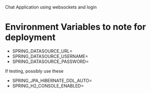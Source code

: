 Chat Application using websockets and login

# Environment Variables to note for deployment
- SPRING_DATASOURCE_URL=
- SPRING_DATASOURCE_USERNAME=
- SPRING_DATASOURCE_PASSWORD=

If testing, possibly use these

- SPRING_JPA_HIBERNATE_DDL_AUTO=
- SPRING_H2_CONSOLE_ENABLED=

